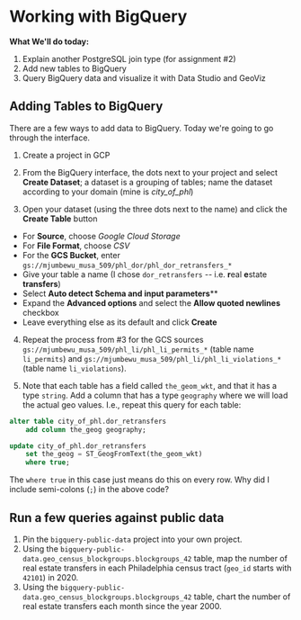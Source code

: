 # Working with BigQuery

**What We'll do today:**
1. Explain another PostgreSQL join type (for assignment #2)
2. Add new tables to BigQuery
3. Query BigQuery data and visualize it with Data Studio and GeoViz

## Adding Tables to BigQuery

There are a few ways to add data to BigQuery. Today we're going to go through the interface.

1. Create a project in GCP

2. From the BigQuery interface, the dots next to your project and select **Create Dataset**; a dataset is a grouping of tables; name the dataset according to your domain (mine is _city_of_phl_)

3. Open your dataset (using the three dots next to the name) and click the **Create Table** button
  * For **Source**, choose _Google Cloud Storage_
  * For **File Format**, choose _CSV_
  * For the **GCS Bucket**, enter `gs://mjumbewu_musa_509/phl_dor/phl_dor_retransfers_*`
  * Give your table a name (I chose `dor_retransfers` -- i.e. **r**eal **e**state **transfers**)
  * Select **Auto detect Schema and input parameters****
  * Expand the **Advanced options** and select the **Allow quoted newlines** checkbox
  * Leave everything else as its default and click **Create**

4. Repeat the process from #3 for the GCS sources `gs://mjumbewu_musa_509/phl_li/phl_li_permits_*` (table name `li_permits`) and `gs://mjumbewu_musa_509/phl_li/phl_li_violations_*` (table name `li_violations`).

5. Note that each table has a field called `the_geom_wkt`, and that it has a type `string`. Add a column that has a type `geography` where we will load the actual geo values. I.e., repeat this query for each table:

  ```sql
  alter table city_of_phl.dor_retransfers
      add column the_geog geography;

  update city_of_phl.dor_retransfers
      set the_geog = ST_GeogFromText(the_geom_wkt)
      where true;
  ```

  The `where true` in this case just means do this on every row. Why did I include semi-colons (`;`) in the above code?

## Run a few queries against public data

1. Pin the `bigquery-public-data` project into your own project.
2. Using the `bigquery-public-data.geo_census_blockgroups.blockgroups_42` table, map the number of real estate transfers in each Philadelphia census tract (`geo_id` starts with `42101`) in 2020.
2. Using the `bigquery-public-data.geo_census_blockgroups.blockgroups_42` table, chart the number of real estate transfers each month since the year 2000.
